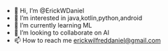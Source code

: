 - 👋 Hi, I’m @ErickWDaniel
- 👀 I’m interested in java,kotlin,python,android
- 🌱 I’m currently learning ML
- 💞️ I’m looking to collaborate on AI
- 📫 How to reach me erickwilfreddaniel@gmail.com

<!---
ErickWDaniel/ErickWDaniel is a ✨ special ✨ repository because its `README.md` (this file) appears on your GitHub profile.
You can click the Preview link to take a look at your changes.
--->

